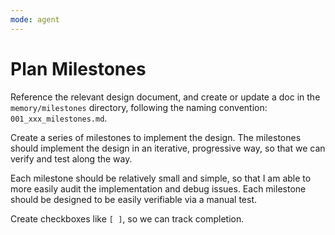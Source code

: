 ```yaml
---
mode: agent
---
```

# Plan Milestones

Reference the relevant design document, and create or update a doc in the `memory/milestones` directory, following the naming convention: `001_xxx_milestones.md`.

Create a series of milestones to implement the design. The milestones should implement the design in an iterative, progressive way, so that we can verify and test along the way.

Each milestone should be relatively small and simple, so that I am able to more easily audit the implementation and debug issues. Each milestone should be designed to be easily verifiable via a manual test.

Create checkboxes like `[ ]`, so we can track completion.